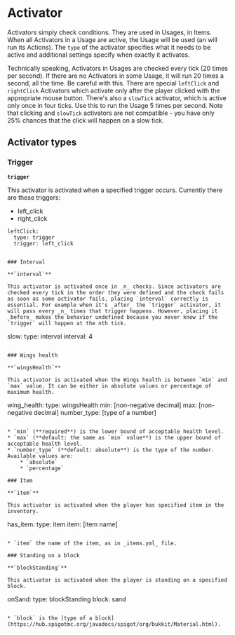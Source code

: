 # Activator

Activators simply check conditions. They are used in Usages, in Items. When all Activators in a Usage are active, the Usage will be used (an will run its Actions). The `type` of the activator specifies what it needs to be active and additional settings specify when exactly it activates.

Technically speaking, Activators in Usages are checked every tick (20 times per second). If there are no Activators in some Usage, it will run 20 times a second, all the time. Be careful with this. There are special `leftClick` and `rightClick` Activators which activate only after the player clicked with the appropriate mouse button. There's also a `slowTick` activator, which is active only once in four ticks. Use this to run the Usage 5 times per second. Note that clicking and `slowTick` activators are not compatible - you have only 25% chances that the click will happen on a slow tick.

## Activator types

### Trigger

**`trigger`**

This activator is activated when a specified trigger occurs. Currently there are these triggers:

* left_click
* right_click

```
leftClick:
  type: trigger
  trigger: left_click
```
```

### Interval

**`interval`**

This activator is activated once in _n_ checks. Since activators are checked every tick in the order they were defined and the check fails as soon as some activator fails, placing `interval` correctly is essential. For example when it's _after_ the `trigger` activator, it will pass every _n_ times that trigger happens. However, placing it _before_ makes the behavior undefined because you never know if the `trigger` will happen at the nth tick.

```
slow:
  type: interval
  interval: 4
```

### Wings health

**`wingsHealth`**

This activator is activated when the Wings health is between `min` and `max` value. It can be either in absolute values or percentage of maximum health.

```
wing_health:
  type: wingsHealth
  min: [non-negative decimal]
  max: [non-negative decimal]
  number_type: [type of a number]
```

* `min` (**required**) is the lower bound of acceptable health level.
* `max` (**default: the same as `min` value**) is the upper bound of acceptable health level.
* `number_type` (**default: absolute**) is the type of the number. Available values are:
    * `absolute`
    * `percentage`

### Item

**`item`**

This activator is activated when the player has specified item in the inventory.

```
has_item:
  type: item
  item: [item name]
```

* `item` the name of the item, as in _items.yml_ file.

### Standing on a block

**`blockStanding`**

This activator is activated when the player is standing on a specified block.

```
onSand:
  type: blockStanding
  block: sand
```

* `block` is the [type of a block](https://hub.spigotmc.org/javadocs/spigot/org/bukkit/Material.html).
